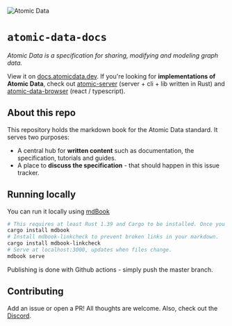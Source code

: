 ![Atomic Data](src/assets/atomic_data_logo_stroke.svg)

# `atomic-data-docs`

_Atomic Data is a specification for sharing, modifying and modeling graph data._

View it on [docs.atomicdata.dev](https://docs.atomicdata.dev).
If you're looking for **implementations of Atomic Data**, check out [atomic-server](https://github.com/atomicdata-dev/atomic-server) (server + cli + lib written in Rust) and [atomic-data-browser](https://github.com/atomicdata-dev/atomic-data-browser) (react / typescript).

## About this repo

This repository holds the markdown book for the Atomic Data standard.
It serves two purposes:

- A central hub for **written content** such as documentation, the specification, tutorials and guides.
- A place to **discuss the specification** - that should happen in this issue tracker.

## Running locally

You can run it locally using [mdBook](https://github.com/rust-lang/mdBook)

```sh
# This requires at least Rust 1.39 and Cargo to be installed. Once you have installed Rust, type the following in the terminal:
cargo install mdbook
# Install mdbook-linkcheck to prevent broken links in your markdown.
cargo install mdbook-linkcheck
# Serve at localhost:3000, updates when files change.
mdbook serve
```

Publishing is done with Github actions - simply push the master branch.

## Contributing

Add an issue or open a PR!
All thoughts are welcome.
Also, check out the [Discord](https://discord.gg/a72Rv2P).
